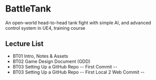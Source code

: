 # BattleTank
An open-world head-to-head tank fight with simple AI, and advanced control system in UE4, training course

## Lecture List
* BT01 Intro, Notes & Assets
* BT02 Game Design Document (GDD)
* BT03 Setting Up a GitHub Repo -- First Commit --
* BT03 Setting Up a GitHub Repo -- First Local 2 Web Commit --
